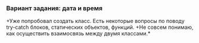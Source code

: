 ### Вариант задания: дата и время ###
+Уже попробовал создать класс. Есть некоторые вопросы по поводу try-catch блоков, статических объектов, функций. 
+Не совсем понимаю, как осуществить взаимосвязь между двумя классами.*
